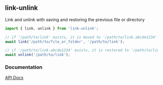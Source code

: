 ## link-unlink

Link and unlink with saving and restoring the previous file or directory

```typescript
import { link, unlink } from 'link-unlink';

// if '/path/to/link' exists, it is moved to '/path/to/link.abcde1234' and regardless '/path/to/file_or_folder' -> '/path/to/link'
await link('/path/to/file_or_folder', '/path/to/link'); 

// if '/path/to/link.abcde1234' exists, it is restored to '/path/to/link' otherwise it will be removed
await unlink('/path/to/link'); 
```

### Documentation

[API Docs](https://kmalakoff.github.io/link-unlink/)
